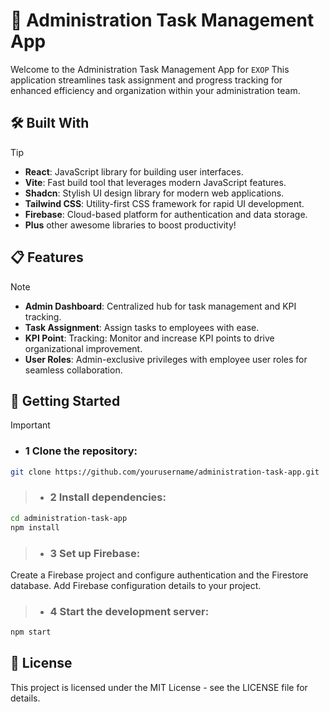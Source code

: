 # 🚀 Administration Task Management App
Welcome to the Administration Task Management App for `EXOP` This application streamlines task assignment and progress tracking for enhanced efficiency and organization within your administration team.

## 🛠️ Built With
> [!TIP]
> - **React**: JavaScript library for building user interfaces.
> - **Vite**: Fast build tool that leverages modern JavaScript features.
> - **Shadcn**: Stylish UI design library for modern web applications.
> - **Tailwind CSS**: Utility-first CSS framework for rapid UI development.
> - **Firebase**: Cloud-based platform for authentication and data storage.
> - **Plus** other awesome libraries to boost productivity!


## 📋 Features
> [!NOTE]
> - **Admin Dashboard**: Centralized hub for task management and KPI tracking.
> - **Task Assignment**: Assign tasks to employees with ease.
> - **KPI Point**: Tracking: Monitor and increase KPI points to drive organizational improvement.
> - **User Roles**: Admin-exclusive privileges with employee user roles for seamless collaboration.


## 🚀 Getting Started
> [!IMPORTANT]
> - ### 1 Clone the repository:
```bash
git clone https://github.com/yourusername/administration-task-app.git
```

> - ### 2 Install dependencies:
```bash
cd administration-task-app
npm install
```

> - ### 3 Set up Firebase:
Create a Firebase project and configure authentication and the Firestore database.
Add Firebase configuration details to your project.

> - ### 4 Start the development server:
```bash
npm start
```

## 📝 License
This project is licensed under the MIT License - see the LICENSE file for details.

